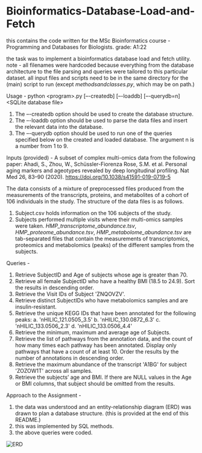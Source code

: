 # Bioinformatics-Database-Load-and-Fetch
this contains the code written for the MSc Bioinformatics course - Programming and Databases for Biologists. grade: A1:22

the task was to implement a bioinformatics database load and fetch utility.
note - all filenames were hardcoded because everything from the database architecture to the file parsing and queries were tailored to this particular dataset. all input files and scripts need to be in the same directory for the (main) script to run (except _methodsandclasses.py_, which may be on path.)

Usage - 
python \<program\>.py [–-createdb] [–-loaddb] [–-querydb=n] \<SQLite database file\>
  1. The –-createdb option should be used to create the database structure.
  2. The –-loaddb option should be used to parse the data files and insert the relevant data into the database. 
  3. The –-querydb option should be used to run one of the queries specified below on the created and loaded database. The argument n is a number from 1 to 9.

Inputs (provided) - 
A subset of complex multi-omics data from the following paper: Ahadi, S., Zhou, W., Schüssler-Fiorenza Rose, S.M. et al. Personal aging markers and ageotypes revealed by deep longitudinal profiling. Nat Med 26, 83–90 (2020). https://doi.org/10.1038/s41591-019-0719-5

The data consists of a mixture of preprocessed files produced from the measurements of the transcripts, proteins, and metabolites of a cohort of 106 individuals in the study. The structure of the data files is as follows.
1) Subject.csv holds information on the 106 subjects of the study.
2) Subjects performed multiple visits where their multi-omics samples were taken. _HMP_transcriptome_abundance.tsv_, _HMP_proteome_abundance.tsv_, _HMP_metabolome_abundance.tsv_ are tab-separated files that contain the measurements of transcriptomics, proteomics and metabolomics (peaks) of the different samples from the subjects.

Queries -   
  1. Retrieve SubjectID and Age of subjects whose age is greater than 70.
  2. Retrieve all female SubjectID who have a healthy BMI (18.5 to 24.9). Sort the results in descending order.
  3. Retrieve the Visit IDs of Subject 'ZNQOVZV'. 
  4. Retrieve distinct SubjectIDs who have metabolomics samples and are insulin-resistant.
  5. Retrieve the unique KEGG IDs that have been annotated for the following peaks: 
    a. 'nHILIC_121.0505_3.5'
    b. 'nHILIC_130.0872_6.3'
    c. 'nHILIC_133.0506_2.3'
    d. 'nHILIC_133.0506_4.4'
  6. Retrieve the minimum, maximum and average age of Subjects.
  7. Retrieve the list of pathways from the annotation data, and the count of how many times each pathway has been annotated. Display only pathways that have a count of at least 10. Order the results by the number of annotations in descending order.
  8. Retrieve the maximum abundance of the transcript 'A1BG' for subject 'ZOZOW1T' across all samples.
  9. Retrieve the subjects’ age and BMI. If there are NULL values in the Age or BMI columns, that subject should be omitted from the results.

Approach to the Assignment - 
1) the data was understood and an entity-relationship diagram (ERD) was drawn to plan a database structure. (this is provided at the end of this README.)
2) this was implemented by SQL methods.
3) the above queries were coded.

![ERD](https://github.com/user-attachments/assets/7aec4592-f539-4f4c-908f-b323fd291c05)
